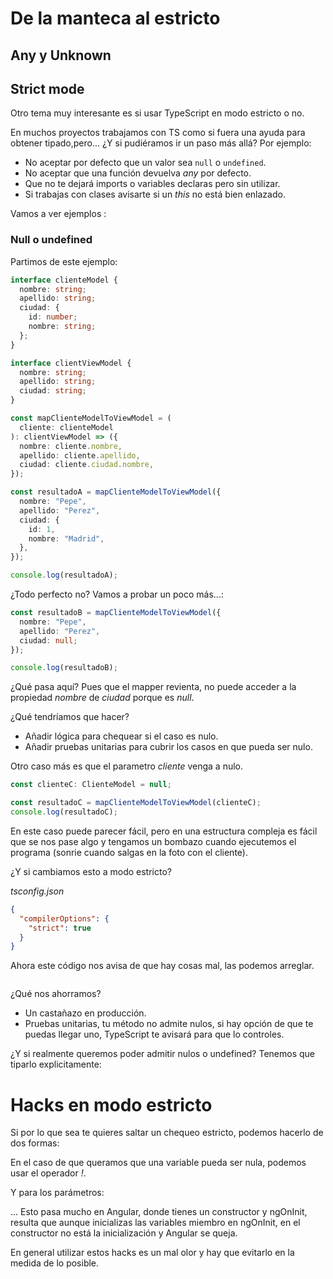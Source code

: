 # De la manteca al estricto

## Any y Unknown

## Strict mode

Otro tema muy interesante es si usar TypeScript en modo estricto o no.

En muchos proyectos trabajamos con TS como si fuera una ayuda para obtener tipado,pero... ¿Y si pudiéramos ir un paso más allá? Por ejemplo:

- No aceptar por defecto que un valor sea `null` o `undefined`.
- No aceptar que una función devuelva _any_ por defecto.
- Que no te dejará imports o variables declaras pero sin utilizar.
- Si trabajas con clases avisarte si un _this_ no está bien enlazado.

Vamos a ver ejemplos :

### Null o undefined

Partimos de este ejemplo:

```typescript
interface clienteModel {
  nombre: string;
  apellido: string;
  ciudad: {
    id: number;
    nombre: string;
  };
}

interface clientViewModel {
  nombre: string;
  apellido: string;
  ciudad: string;
}

const mapClienteModelToViewModel = (
  cliente: clienteModel
): clientViewModel => ({
  nombre: cliente.nombre,
  apellido: cliente.apellido,
  ciudad: cliente.ciudad.nombre,
});

const resultadoA = mapClienteModelToViewModel({
  nombre: "Pepe",
  apellido: "Perez",
  ciudad: {
    id: 1,
    nombre: "Madrid",
  },
});

console.log(resultadoA);
```

¿Todo perfecto no? Vamos a probar un poco más...:

```typescript
const resultadoB = mapClienteModelToViewModel({
  nombre: "Pepe",
  apellido: "Perez",
  ciudad: null;
});

console.log(resultadoB);
```

¿Qué pasa aquí? Pues que el mapper revienta, no puede acceder a la propiedad _nombre_ de _ciudad_ porque es _null_.

¿Qué tendríamos que hacer?

- Añadir lógica para chequear si el caso es nulo.
- Añadir pruebas unitarias para cubrir los casos en que pueda ser nulo.

Otro caso más es que el parametro _cliente_ venga a nulo.

```typescript
const clienteC: ClienteModel = null;

const resultadoC = mapClienteModelToViewModel(clienteC);
console.log(resultadoC);
```

En este caso puede parecer fácil, pero en una estructura compleja es fácil que se nos pase algo y tengamos un bombazo cuando ejecutemos el programa (sonrie cuando salgas en la foto con el cliente).

¿Y si cambiamos esto a modo estricto?

_tsconfig.json_

```json
{
  "compilerOptions": {
    "strict": true
  }
}
```

Ahora este código nos avisa de que hay cosas mal, las podemos arreglar.

```diff

```

¿Qué nos ahorramos?

- Un castañazo en producción.
- Pruebas unitarias, tu método no admite nulos, si hay opción de que te puedas llegar uno, TypeScript te avisará para que lo controles.

¿Y si realmente queremos poder admitir nulos o undefined? Tenemos que tiparlo explicitamente:

# Hacks en modo estricto

Si por lo que sea te quieres saltar un chequeo estricto, podemos hacerlo de dos formas:

En el caso de que queramos que una variable pueda ser nula, podemos usar el operador _!_.

Y para los parámetros:

... Esto pasa mucho en Angular, donde tienes un constructor y ngOnInit, resulta que aunque inicializas las variables miembro en ngOnInit, en el constructor no está la inicialización y Angular se queja.

En general utilizar estos hacks es un mal olor y hay que evitarlo en la medida de lo posible.
